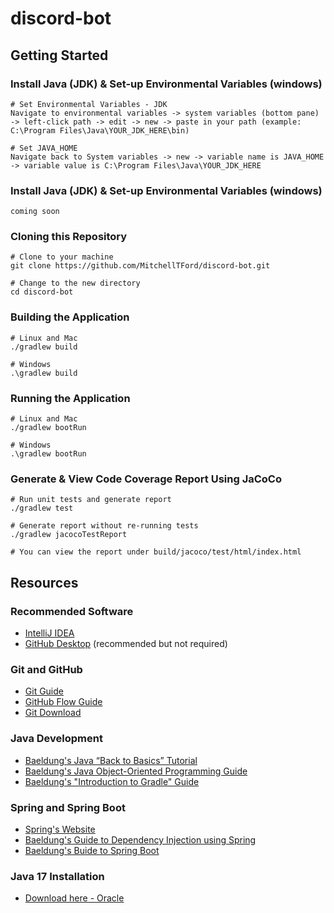 # discord-bot

## Getting Started
### Install Java (JDK) & Set-up Environmental Variables (windows)
```shell
# Set Environmental Variables - JDK
Navigate to environmental variables -> system variables (bottom pane) -> left-click path -> edit -> new -> paste in your path (example: C:\Program Files\Java\YOUR_JDK_HERE\bin)

# Set JAVA_HOME
Navigate back to System variables -> new -> variable name is JAVA_HOME -> variable value is C:\Program Files\Java\YOUR_JDK_HERE
  ```
### Install Java (JDK) & Set-up Environmental Variables (windows)
```shell
coming soon
```

### Cloning this Repository
```shell
# Clone to your machine
git clone https://github.com/MitchellTFord/discord-bot.git

# Change to the new directory
cd discord-bot
```

### Building the Application
```shell
# Linux and Mac
./gradlew build

# Windows
.\gradlew build
```

### Running the Application
```shell
# Linux and Mac
./gradlew bootRun

# Windows
.\gradlew bootRun
```

### Generate & View Code Coverage Report Using JaCoCo
```shell
# Run unit tests and generate report
./gradlew test

# Generate report without re-running tests
./gradlew jacocoTestReport

# You can view the report under build/jacoco/test/html/index.html
```

## Resources
### Recommended Software
* [IntelliJ IDEA](https://www.jetbrains.com/idea/)
* [GitHub Desktop](https://desktop.github.com/) (recommended but not required)

### Git and GitHub
* [Git Guide](https://docs.github.com/en/get-started/using-git/about-git)
* [GitHub Flow Guide](https://docs.github.com/en/get-started/quickstart/github-flow)
* [Git Download](https://git-scm.com/downloads)

### Java Development
* [Baeldung's Java “Back to Basics” Tutorial](https://www.baeldung.com/java-tutorial)
* [Baeldung's Java Object-Oriented Programming Guide](https://www.baeldung.com/java-oop)
* [Baeldung's "Introduction to Gradle" Guide](https://www.baeldung.com/gradle)

### Spring and Spring Boot
* [Spring's Website](https://spring.io/)
* [Baeldung's Guide to Dependency Injection using Spring](https://www.baeldung.com/spring-dependency-injection)
* [Baeldung's Buide to Spring Boot](https://www.baeldung.com/spring-boot)

### Java 17 Installation
* [Download here - Oracle](https://www.oracle.com/java/technologies/downloads/\#jdk17-linux)